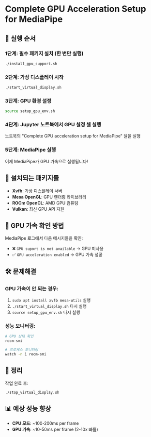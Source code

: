 # Complete GPU Acceleration Setup for MediaPipe

## 🚀 실행 순서

### 1단계: 필수 패키지 설치 (한 번만 실행)
```bash
./install_gpu_support.sh
```

### 2단계: 가상 디스플레이 시작
```bash
./start_virtual_display.sh
```

### 3단계: GPU 환경 설정
```bash
source setup_gpu_env.sh
```

### 4단계: Jupyter 노트북에서 GPU 설정 셀 실행
노트북의 "Complete GPU acceleration setup for MediaPipe" 셀을 실행

### 5단계: MediaPipe 실행
이제 MediaPipe가 GPU 가속으로 실행됩니다!

## 🔧 설치되는 패키지들

- **Xvfb**: 가상 디스플레이 서버
- **Mesa OpenGL**: GPU 렌더링 라이브러리
- **ROCm OpenCL**: AMD GPU 컴퓨팅
- **Vulkan**: 최신 GPU API 지원

## 🎯 GPU 가속 확인 방법

MediaPipe 로그에서 다음 메시지들을 확인:
- ❌ `GPU suport is not available` → GPU 미사용
- ✅ `GPU acceleration enabled` → GPU 가속 성공

## 🛠️ 문제해결

### GPU 가속이 안 되는 경우:
1. `sudo apt install xvfb mesa-utils` 실행
2. `./start_virtual_display.sh` 다시 실행
3. `source setup_gpu_env.sh` 다시 실행

### 성능 모니터링:
```bash
# GPU 상태 확인
rocm-smi

# 프로세스 모니터링
watch -n 1 rocm-smi
```

## 🧹 정리

작업 완료 후:
```bash
./stop_virtual_display.sh
```

## 📊 예상 성능 향상

- **CPU 모드**: ~100-200ms per frame
- **GPU 가속**: ~10-50ms per frame (2-10x 빠름)